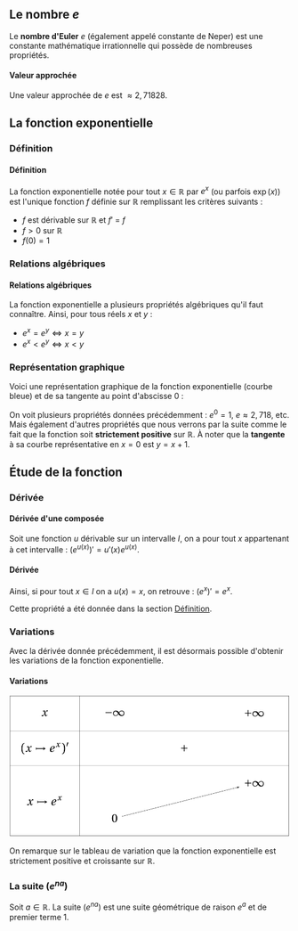 ## Le nombre $e$

Le **nombre d'Euler** $e$ (également appelé constante de Neper) est une constante mathématique irrationnelle qui possède
de nombreuses propriétés.

<bubble variant="formula">

#### Valeur approchée

Une valeur approchée de $e$ est $\approx 2,71828$.

</bubble>

## La fonction exponentielle

### Définition

<bubble variant="formula">

#### Définition

La fonction exponentielle notée pour tout $x \in \mathbb{R}$ par $e^x$ (ou parfois $\exp(x)$) est l'unique fonction $f$
définie sur $\mathbb{R}$ remplissant les critères suivants :

* $f$ est dérivable sur $\mathbb{R}$ et $f'$ = $f$
* $f \gt 0$ sur $\mathbb{R}$
* $f(0) = 1$

</bubble>

### Relations algébriques

<bubble variant="formula">

#### Relations algébriques

La fonction exponentielle a plusieurs propriétés algébriques qu'il faut connaître. Ainsi, pour tous réels $x$ et $y$ :

* $e^x = e^y \iff x = y$
* $e^x \lt e^y \iff x \lt y$

</bubble>

### Représentation graphique

Voici une représentation graphique de la fonction exponentielle (courbe bleue) et de sa tangente au point d'abscisse
$0$ :

<representation geogebra-id="d62ctre4"></representation>

On voit plusieurs propriétés données précédemment : $e^0 = 1$, $e \approx 2,718$, etc. Mais également d'autres
propriétés que nous verrons par la suite comme le fait que la fonction soit **strictement positive** sur $\mathbb{R}$. À
noter que la **tangente** à sa courbe représentative en $x = 0$ est $y = x + 1$.

## Étude de la fonction

### Dérivée

<bubble variant="formula">

#### Dérivée d'une composée

Soit une fonction $u$ dérivable sur un intervalle $I$, on a pour tout $x$ appartenant à cet intervalle : $(e^{u(x)})' =
u'(x)e^{u(x)}$.

</bubble>

<bubble variant="formula">

#### Dérivée

Ainsi, si pour tout $x \in I$ on a $u(x) = x$, on retrouve : $({e^x})' = e^x$.

</bubble>

Cette propriété a été donnée dans la section [Définition](#définition).

### Variations

Avec la dérivée donnée précédemment, il est désormais possible d'obtenir les variations de la fonction exponentielle.

<bubble variant="formula">

#### Variations

![Tableau de variations de la fonction exponentielle](/img/lessons/premiere/fonction-exponentielle/variations.svg)

On remarque sur le tableau de variation que la fonction exponentielle est strictement positive et croissante sur
$\mathbb{R}$.

</bubble>

### La suite $(e^{na})$

<bubble variant="formula">

Soit $a \in \mathbb{R}$. La suite $(e^{na})$ est une suite géométrique de raison $e^a$ et de premier terme $1$.

</bubble>
